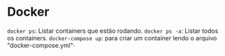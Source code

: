 # Docker
`docker ps`: Listar containers que estão rodando.
`docker ps -a`: Listar todos os containers.
`docker-compose up`: para criar um container lendo o arquivo "docker-compose.yml"·